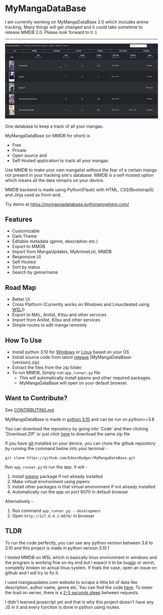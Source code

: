 # MyMangaDataBase

I am currently working on MyMangaDataBase 2.0 which includes anime tracking. Many things will get changed and it could take sometime to release MMDB 2.0. Please look forward to it :)

---

![Home Page](docs/images/hero(2023-05-01).png "Home Page")

One database to keep a track of all your mangas.

MyMangaDataBase (or MMDB for short) is

- Free
- Private
- Open source and
- Self Hosted application to track all your mangas.

Use MMDB to make your own mangalist without the fear of a certain manga not present in your tracking site's database. MMDB is a self-hosted option which means all the data remains on your device.

MMDB backend is made using Python(Flask) with HTML, CSS(Bootstrap5) and Jinja used as front-end.

Try demo at https://mymangadatabase.pythonanywhere.com/

## Features

- Customizable
- Dark Theme
- Editable metadata (genre, description etc.)
- Export to MMDB
- Import from MangaUpdates, MyAnimeList, MMDB
- Responsive UI
- Self Hosted
- Sort by status
- Search by genre/name

## Road Map

- Better UI
- Cross Platform (Currently works on Windows and Linux(tested using [WSL](https://learn.microsoft.com/en-us/windows/wsl/about)))
- Export to MAL, Anilist, Kitsu and other services
- Import from Anilist, Kitsu and other services
- Simple routes to edit manga remotely

## How To Use

- Install python 3.10 for [Windows](https://www.python.org/downloads/release/python-3101/) or [Linux](https://tecadmin.net/how-to-install-python-3-10-on-ubuntu-debian-linuxmint/) based on your OS
- Install source code from latest [release](https://github.com/EdwinRodger/MyMangaDataBase/releases/latest) (MyMangaDataBase-{version}.zip)
- Extract the files from the zip folder
- To run MMDB, Simply run `app_runner.py` file
    - This will automatically install pipenv and other required packages.
    - MyMangaDataBase will open on your default browser.

## Want to Contribute?

See [CONTRIBUTING.md](.github/CONTRIBUTING.md)

MyMangaDataBase is made in [python 3.10](https://www.python.org/downloads/release/python-3101/) and can be run on python>=3.8

You can download the repository by going into 'Code' and then clicking 'Download ZIP' or just click [here](https://github.com/EdwinRodger/MyMangaDataBase/archive/refs/heads/main.zip) to download the same zip file

If you have [git](https://git-scm.com/) installed on your device, you can clone the github repository by running the command below into your terminal -

```git
git clone https://github.com/EdwinRodger/MyMangaDataBase.git
```

Run `app_runner.py` to run the app. It will -
1. Install [pipenv](https://pipenv.pypa.io/en/latest/) package if not already installed
2. Make virtual environment using pipenv
3. Install other packages in that virtual environment if not already installed
4. Automatically run the app on port 6070 in default browser

Alternatively -
1. Run command `app_runner.py --development`
2. Open `http://127.0.0.1:6070/` in browser

## TLDR

To run the code perfectly, you can use any python version between 3.8 to 3.10 and this project is made in python version 3.10.1

I tested MMDB on WSL which is basically linux environment in windows and the program is working fine on my end but I expect it to be buggy or worst, completly broken on actual linux system. If thats the case, open an issue on github and I will try to fix it.

I used mangaupdates.com website to scrape a little bit of data like description, author name, genre etc. You can find the code [here](/src/manga/web_scraper.py). To lower the load on server, there is a [2-5 seconds sleep](https://github.com/EdwinRodger/MyMangaDataBase/blob/fa60e6e694b9740a529b9d0be53e0d60e2f7e051/src/manga/routes.py#L153) between requests.

I didn't learned javascript yet and that is why this project doesn't have any JS in it and every function is done in python using routes.
